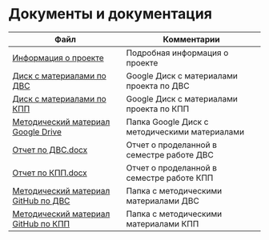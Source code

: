 # Документы и документация

| Файл                                             | Комментарии                                    |
| ------------------------------------------------ | ---------------------------------------------- |
| [Информация о проекте](https://github.com/DanielPetrow/PDUnity2020/blob/main/README.md) | Подробная информация о проекте |
| [Диск с материалами по ДВС](https://drive.google.com/drive/folders/1VvtcNlVwmfEkRlCcUutzGRLgceDrluz6?usp=sharing) | Google Диск с материалами проекта по ДВС|
| [Диск с материалами по КПП](https://drive.google.com/drive/folders/1rCoGdwFeHsemZXB57JKTdT9FxojGozvP?usp=sharing) | Google Диск с материалами проекта по КПП|
| [Методический материал Google Drive](https://drive.google.com/drive/folders/1HTHRfnxnfk79M68WTr56kxbwChZD4OdV?usp=sharing) | Папка Google Диск с методическими материалами |
| [Отчет по ДВС.docx](https://github.com/DanielPetrow/PDUnity2020/blob/main/docs/%D0%9E%D1%82%D1%87%D0%B5%D1%82%20%D0%BA%D0%BE%D0%BC%D0%B0%D0%BD%D0%B4%D1%8B.%20Unity.%20%D0%94%D0%92%D0%A1.docx) | Отчет о проделанной в семестре работе ДВС|
| [Отчет по КПП.docx](https://github.com/DanielPetrow/PDUnity2020/blob/main/docs/%D0%9E%D1%82%D1%87%D0%B5%D1%82%20UNITY%20%D0%9C%D0%9A%D0%9F%D0%9F.docx) | Отчет о проделанной в семестре работе КПП|
| [Методический материал GitHub по ДВС]() | Папка с методическими материалами ДВС|
| [Методический материал GitHub по КПП]() | Папка с методическими материалами КПП|
